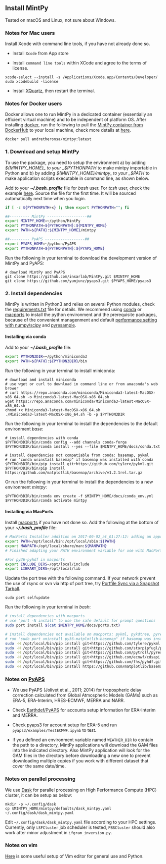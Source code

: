 ## Install MintPy

Tested on macOS and Linux, not sure about Windows.

### Notes for Mac users ###

Install Xcode with command line tools, if you have not already done so.

+ Install `Xcode` from App store

+ Install `command line tools` within XCode and agree to the terms of license.

```
xcode-select --install -s /Applications/Xcode.app/Contents/Developer/
sudo xcodebuild -license
```

+ Install [XQuartz](https://www.xquartz.org), then restart the terminal.

### Notes for Docker users ###

Docker allows one to run MintPy in a dedicated container (essentially an efficient virtual machine) and to be independent of platform OS. After installing [docker](https://docs.docker.com/install/), run the following to pull the [MintPy container from DockerHub](https://hub.docker.com/r/andretheronsa/mintpy) to your local machine, check more details at [here](docker.md).

```
docker pull andretheronsa/mintpy:latest
```

### 1. Download and setup MintPy ###

To use the package, you need to setup the environment a) by adding _${MINTPY_HOME}_ to your _$PYTHONPATH_ to make mintpy importable in Python and b) by adding _${MINTPY_HOME}/mintpy_ to your _$PATH_ to make application scripts executable in command line, as shown below.

Add to your **_~/.bash_profile_** file for _bash_ user. For _tcsh_ user, check the example [here](https://github.com/yunjunz/macOS_Setup/blob/master/.tcshrc). Source the file for the first time. It will be sourced automatically next time when you login.

```bash
if [ -z ${PYTHONPATH+x} ]; then export PYTHONPATH=""; fi

##--------- MintPy ------------------##
export MINTPY_HOME=~/python/MintPy
export PYTHONPATH=${PYTHONPATH}:${MINTPY_HOME}
export PATH=${PATH}:${MINTPY_HOME}/mintpy

##--------- PyAPS ------------------##
export PYAPS_HOME=~/python/PyAPS
export PYTHONPATH=${PYTHONPATH}:${PYAPS_HOME}
```

Run the following in your terminal to download the development version of MintPy and PyAPS:

```
# download MintPy and PyAPS
git clone https://github.com/insarlab/MintPy.git $MINTPY_HOME
git clone https://github.com/yunjunz/pyaps3.git $PYAPS_HOME/pyaps3
```

### 2. Install dependencies ###

MintPy is written in Python3 and relies on several Python modules, check the [requirements.txt](https://github.com/insarlab/MintPy/blob/master/docs/requirements.txt) file for details. We recommend using [conda](https://conda.io/miniconda.html) or [macports](https://www.macports.org/install.php) to install the python environment and the prerequisite packages, because of the convenient managenment and default [performance setting with numpy/scipy](http://markus-beuckelmann.de/blog/boosting-numpy-blas.html) and [pyresample](https://pyresample.readthedocs.io/en/latest/installation.html#using-pykdtree).

#### Installing via conda ####

Add to your **_~/.bash_profile_** file:

```bash
export PYTHON3DIR=~/python/miniconda3
export PATH=${PATH}:${PYTHON3DIR}/bin
```

Run the following in your terminal to install miniconda:

```
# download and install miniconda
# use wget or curl to download in command line or from anaconda's web brower
# curl https://repo.anaconda.com/miniconda/Miniconda3-latest-MacOSX-x86_64.sh -o Miniconda3-latest-MacOSX-x86_64.sh
wget https://repo.anaconda.com/miniconda/Miniconda3-latest-MacOSX-x86_64.sh
chmod +x Miniconda3-latest-MacOSX-x86_64.sh
./Miniconda3-latest-MacOSX-x86_64.sh -b -p $PYTHON3DIR
```

Run the following in your terminal to install the dependencies to the default environment _base_:
```
# install dependencies with conda
$PYTHON3DIR/bin/conda config --add channels conda-forge
$PYTHON3DIR/bin/conda install --yes --file $MINTPY_HOME/docs/conda.txt

# install dependencies not compatiable from conda: basemap, pykml
# run "conda uninstall basemap" if basemap was installed with conda
$PYTHON3DIR/bin/pip install git+https://github.com/tylere/pykml.git
$PYTHON3DIR/bin/pip install https://github.com/matplotlib/basemap/archive/v1.2.1rel.tar.gz
```

Or run the following in your terminal to install the dependencies to a new environment _mintpy_:

```
$PYTHON3DIR/bin/conda env create -f $MINTPY_HOME/docs/conda_env.yml
$PYTHON3DIR/bin/conda activate mintpy
```

#### Installing via MacPorts ####

Install [macports](https://www.macports.org/install.php) if you have not done so. Add the following at the bottom of your **_~/.bash_profile_** file:

```bash
# MacPorts Installer addition on 2017-09-02_at_01:27:12: adding an appropriate PATH variable for use with MacPorts.
export PATH=/opt/local/bin:/opt/local/sbin:${PATH}
export MANPATH=/opt/local/share/man:${MANPATH}
# Finished adapting your PATH environment variable for use with MacPorts.

#For py36-pyhdf in macports
export INCLUDE_DIRS=/opt/local/include
export LIBRARY_DIRS=/opt/local/lib
```

Update the port tree with the following command. If your network prevent the use of rsync or svn via http of port tree, try [Portfile Sync via a Snapshot Tarball](https://trac.macports.org/wiki/howto/PortTreeTarball).

```
sudo port selfupdate
```

Run the following in your terminal in _bash_:

```bash
# install dependencies with macports
# use "port -N install" to use the safe default for prompt questions
sudo port install $(cat $MINTPY_HOME/docs/ports.txt)

# install dependencies not available on macports: pykml, pykdtree, pyresample, cdsapi, pyhdf
# run "sudo port uninstall py36-matplotlib-basemap" if basemap was installed with port
sudo -H /opt/local/bin/pip install git+https://github.com/tylere/pykml.git
sudo -H /opt/local/bin/pip install git+https://github.com/storpipfugl/pykdtree.git
sudo -H /opt/local/bin/pip install git+https://github.com/pytroll/pyresample.git
sudo -H /opt/local/bin/pip install git+https://github.com/ecmwf/cdsapi.git
sudo -H /opt/local/bin/pip install git+https://github.com/fhs/pyhdf.git
sudo -H /opt/local/bin/pip install https://github.com/matplotlib/basemap/archive/v1.2.1rel.tar.gz
```

### Notes on [PyAPS](https://github.com/yunjunz/pyaps3) ###

+ We use PyAPS (Jolivet et al., 2011; 2014) for tropospheric delay correction calculated from Global Atmospheric Models (GAMs) such as ERA-5, ERA-Interim, HRES-ECMWF, MERRA and NARR.

+ Check [Earthdef/PyAPS](http://earthdef.caltech.edu/projects/pyaps/wiki/Main#) for accounts setup information for ERA-Interim and MERRA.

+ Check [pyaps3](https://github.com/yunjunz/pyaps3) for account setup for ERA-5 and run `pyaps3/examples/TestECMWF.ipynb` to test.

+ If you defined an environment variable named `WEATHER_DIR` to contain the path to a
directory, MintPy applications will download the GAM files into the indicated directory. Also MintPy
application will look for the GAM files in the directory before downloading a new one to prevent downloading
multiple copies if you work with different dataset that cover the same date/time.

### Notes on parallel processing ###

We use [Dask](https://www.dask.org) for parallel processing on High Performance Compute (HPC) cluster, it can be setup as below:

```
mkdir -p ~/.config/dask
cp $MINTPY_HOME/mintpy/defaults/dask_mintpy.yaml ~/.config/dask/dask_mintpy.yaml
```

Edit `~/.config/dask/dask_mintpy.yaml` file according to your HPC settings. Currently, only `LSFCluster` job scheduler is tested, `PBSCluster` should also work after minor adjustment in `ifgram_inversion.py`.

### Notes on vim ###

[Here](https://github.com/yunjunz/macOS_Setup/blob/master/vim.md) is some useful setup of Vim editor for general use and Python.

